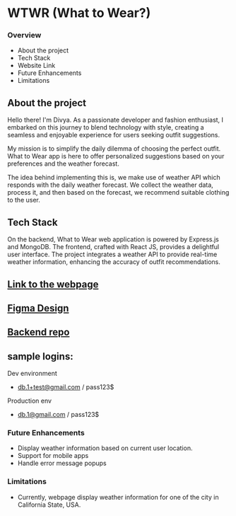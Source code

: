# WTWR (What to Wear?)

### Overview

- About the project
- Tech Stack
- Website Link
- Future Enhancements
- Limitations

## About the project

Hello there! I'm Divya. As a passionate developer and fashion enthusiast, I embarked on this journey to blend technology with style, creating a seamless and enjoyable experience for users seeking outfit suggestions.

My mission is to simplify the daily dilemma of choosing the perfect outfit. What to Wear app is here to offer personalized suggestions based on your preferences and the weather forecast.

The idea behind implementing this is, we make use of weather API which responds with the daily weather forecast. We collect the weather data, process it, and then based on the forecast, we recommend suitable clothing to the user.

## Tech Stack

On the backend, What to Wear web application is powered by Express.js and MongoDB.
The frontend, crafted with React JS, provides a delightful user interface.
The project integrates a weather API to provide real-time weather information, enhancing the accuracy of outfit recommendations.

## [Link to the webpage](https://wtwrdivya.crabdance.com/#/)

## [Figma Design](https://www.figma.com/file/bfVOvqlLmoKZ5lpro8WWBe/Sprint-14_-WTWR?type=design&node-id=0-1&mode=design&t=AyK9nBZxkx0rxisf-0)

## [Backend repo](https://github.com/divyaaa1812/se_project_express)

## sample logins:

Dev environment

- db.1+test@gmail.com / pass123$

Production env

- db.1@gmail.com / pass123$

### Future Enhancements

- Display weather information based on current user location.
- Support for mobile apps
- Handle error message popups

### Limitations

- Currently, webpage display weather information for one of the city in California State, USA.
